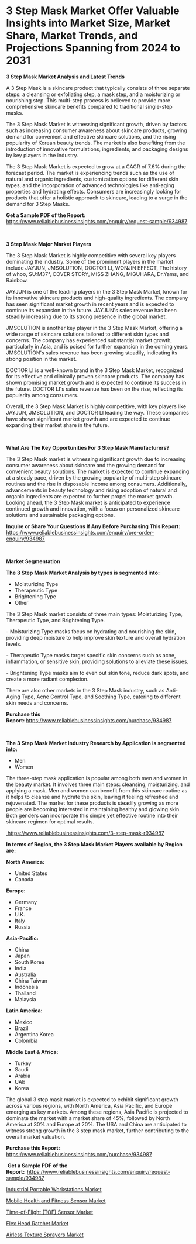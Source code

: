 <p><h1>3 Step Mask Market Offer Valuable Insights into Market Size, Market Share, Market Trends, and Projections Spanning from 2024 to 2031</h1></p><p><strong>3 Step Mask Market Analysis and Latest Trends</strong></p>
<p><p>A 3 Step Mask is a skincare product that typically consists of three separate steps: a cleansing or exfoliating step, a mask step, and a moisturizing or nourishing step. This multi-step process is believed to provide more comprehensive skincare benefits compared to traditional single-step masks.</p><p>The 3 Step Mask Market is witnessing significant growth, driven by factors such as increasing consumer awareness about skincare products, growing demand for convenient and effective skincare solutions, and the rising popularity of Korean beauty trends. The market is also benefiting from the introduction of innovative formulations, ingredients, and packaging designs by key players in the industry.</p><p>The 3 Step Mask Market is expected to grow at a CAGR of 7.6% during the forecast period. The market is experiencing trends such as the use of natural and organic ingredients, customization options for different skin types, and the incorporation of advanced technologies like anti-aging properties and hydrating effects. Consumers are increasingly looking for products that offer a holistic approach to skincare, leading to a surge in the demand for 3 Step Masks.</p></p>
<p><strong>Get a Sample PDF of the Report:&nbsp;</strong> <a href="https://www.reliablebusinessinsights.com/enquiry/request-sample/934987">https://www.reliablebusinessinsights.com/enquiry/request-sample/934987</a></p>
<p>&nbsp;</p>
<p><strong>3 Step Mask Major Market Players</strong></p>
<p><p>The 3 Step Mask Market is highly competitive with several key players dominating the industry. Some of the prominent players in the market include JAYJUN, JMSOLUTION, DOCTOR LI, WONJIN EFFECT, The history of whoo, SU:M37°, COVER STORY, MISS ZHANG, MIGUHARA, Dr.Yams, and Rainbow.</p><p>JAYJUN is one of the leading players in the 3 Step Mask Market, known for its innovative skincare products and high-quality ingredients. The company has seen significant market growth in recent years and is expected to continue its expansion in the future. JAYJUN's sales revenue has been steadily increasing due to its strong presence in the global market.</p><p>JMSOLUTION is another key player in the 3 Step Mask Market, offering a wide range of skincare solutions tailored to different skin types and concerns. The company has experienced substantial market growth, particularly in Asia, and is poised for further expansion in the coming years. JMSOLUTION's sales revenue has been growing steadily, indicating its strong position in the market.</p><p>DOCTOR LI is a well-known brand in the 3 Step Mask Market, recognized for its effective and clinically proven skincare products. The company has shown promising market growth and is expected to continue its success in the future. DOCTOR LI's sales revenue has been on the rise, reflecting its popularity among consumers.</p><p>Overall, the 3 Step Mask Market is highly competitive, with key players like JAYJUN, JMSOLUTION, and DOCTOR LI leading the way. These companies have shown significant market growth and are expected to continue expanding their market share in the future.</p></p>
<p>&nbsp;</p>
<p><strong>What Are The Key Opportunities For 3 Step Mask Manufacturers?</strong></p>
<p><p>The 3 Step Mask market is witnessing significant growth due to increasing consumer awareness about skincare and the growing demand for convenient beauty solutions. The market is expected to continue expanding at a steady pace, driven by the growing popularity of multi-step skincare routines and the rise in disposable income among consumers. Additionally, advancements in beauty technology and rising adoption of natural and organic ingredients are expected to further propel the market growth. Looking ahead, the 3 Step Mask market is anticipated to experience continued growth and innovation, with a focus on personalized skincare solutions and sustainable packaging options.</p></p>
<p><strong>Inquire or Share Your Questions If Any Before Purchasing This Report:</strong> <a href="https://www.reliablebusinessinsights.com/enquiry/pre-order-enquiry/934987">https://www.reliablebusinessinsights.com/enquiry/pre-order-enquiry/934987</a></p>
<p>&nbsp;</p>
<p><strong>Market Segmentation</strong></p>
<p><strong>The 3 Step Mask Market Analysis by types is segmented into:</strong></p>
<p><ul><li>Moisturizing Type</li><li>Therapeutic Type</li><li>Brightening Type</li><li>Other</li></ul></p>
<p><p>The 3 Step Mask market consists of three main types: Moisturizing Type, Therapeutic Type, and Brightening Type. </p><p>- Moisturizing Type masks focus on hydrating and nourishing the skin, providing deep moisture to help improve skin texture and overall hydration levels. </p><p>- Therapeutic Type masks target specific skin concerns such as acne, inflammation, or sensitive skin, providing solutions to alleviate these issues. </p><p>- Brightening Type masks aim to even out skin tone, reduce dark spots, and create a more radiant complexion. </p><p>There are also other markets in the 3 Step Mask industry, such as Anti-Aging Type, Acne Control Type, and Soothing Type, catering to different skin needs and concerns.</p></p>
<p><strong>Purchase this Report:&nbsp;</strong><a href="https://www.reliablebusinessinsights.com/purchase/934987">https://www.reliablebusinessinsights.com/purchase/934987</a></p>
<p>&nbsp;</p>
<p><strong>The 3 Step Mask Market Industry Research by Application is segmented into:</strong></p>
<p><ul><li>Men</li><li>Women</li></ul></p>
<p><p>The three-step mask application is popular among both men and women in the beauty market. It involves three main steps: cleansing, moisturizing, and applying a mask. Men and women can benefit from this skincare routine as it helps to cleanse and hydrate the skin, leaving it feeling refreshed and rejuvenated. The market for these products is steadily growing as more people are becoming interested in maintaining healthy and glowing skin. Both genders can incorporate this simple yet effective routine into their skincare regimen for optimal results.</p></p>
<p><a href="https://www.reliablebusinessinsights.com/3-step-mask-r934987">&nbsp;https://www.reliablebusinessinsights.com/3-step-mask-r934987</a></p>
<p><strong>In terms of Region, the 3 Step Mask Market Players available by Region are:</strong></p>
<p>
    <p> <strong> North America: </strong>
        <ul>
            <li>United States</li>
            <li>Canada</li>
        </ul>
        </p> 
    <p> <strong> Europe: </strong>
        <ul>
            <li>Germany</li>
            <li>France</li>
            <li>U.K.</li>
            <li>Italy</li>
            <li>Russia</li>
        </ul>
        </p> 
    <p> <strong> Asia-Pacific: </strong>
        <ul>
            <li>China</li>
            <li>Japan</li>
            <li>South Korea</li>
            <li>India</li>
            <li>Australia</li>
            <li>China Taiwan</li>
            <li>Indonesia</li>
            <li>Thailand</li>
            <li>Malaysia</li>
        </ul>
        </p> 
    <p> <strong> Latin America: </strong>
        <ul>
            <li>Mexico</li>
            <li>Brazil</li>
            <li>Argentina Korea</li>
            <li>Colombia</li>
        </ul>
        </p> 
    <p> <strong> Middle East & Africa: </strong>
        <ul>
            <li>Turkey</li>
            <li>Saudi</li>
            <li>Arabia</li>
            <li>UAE</li>
            <li>Korea</li>
        </ul>
    </p>
    </p>
<p><p>The global 3 step mask market is expected to exhibit significant growth across various regions, with North America, Asia Pacific, and Europe emerging as key markets. Among these regions, Asia Pacific is projected to dominate the market with a market share of 45%, followed by North America at 30% and Europe at 20%. The USA and China are anticipated to witness strong growth in the 3 step mask market, further contributing to the overall market valuation.</p></p>
<p><strong>Purchase this Report: </strong><a href="https://www.reliablebusinessinsights.com/purchase/934987">https://www.reliablebusinessinsights.com/purchase/934987</a></p>
<p>&nbsp;<strong>Get a Sample PDF of the Report:&nbsp;&nbsp;</strong><a href="https://www.reliablebusinessinsights.com/enquiry/request-sample/934987">https://www.reliablebusinessinsights.com/enquiry/request-sample/934987</a></p>
<p><strong></strong></p>
<p><p><a href="https://www.linkedin.com/pulse/industrial-portable-workstations-market-size-growing-f5b3e?trackingId=e8VoCxYZTfWdfFaeg5LlVw%3D%3D">Industrial Portable Workstations Market</a></p><p><a href="https://www.linkedin.com/pulse/mobile-health-fitness-sensor-market-forecasts-trends-impact-smppe?trackingId=Ndq4EhFlTPWRCcLYHhw%2B0w%3D%3D">Mobile Health and Fitness Sensor Market</a></p><p><a href="https://www.linkedin.com/pulse/time-of-flight-tof-sensor-market-trends-detailed-study-tdqme?trackingId=d7cfsWBBR0iM6JxFjlSR2Q%3D%3D">Time-of-Flight (TOF) Sensor Market</a></p><p><a href="https://medium.com/@henrykihn_12939/global-flex-head-ratchet-market-focus-on-application-end-use-industry-type-equipment-and-a4749801759d">Flex Head Ratchet Market</a></p><p><a href="https://medium.com/@philipholland626/evaluating-global-airless-texture-sprayers-market-trends-and-growth-opportunities-by-region-type-c53701a0b8a8">Airless Texture Sprayers Market</a></p></p>